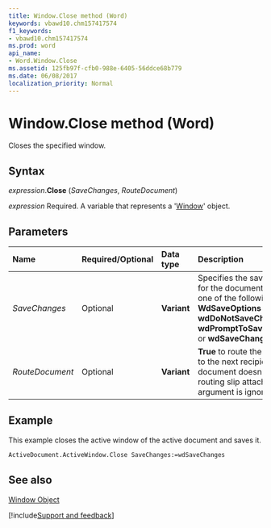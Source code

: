 ```yaml
---
title: Window.Close method (Word)
keywords: vbawd10.chm157417574
f1_keywords:
- vbawd10.chm157417574
ms.prod: word
api_name:
- Word.Window.Close
ms.assetid: 125fb97f-cfb0-988e-6405-56ddce68b779
ms.date: 06/08/2017
localization_priority: Normal
---
```



# Window.Close method (Word)

Closes the specified window.


## Syntax

_expression_.**Close** (_SaveChanges_, _RouteDocument_)

_expression_ Required. A variable that represents a '[Window](Word.Window.md)' object.


## Parameters

|Name|Required/Optional|Data type|Description|
|:-----|:-----|:-----|:-----|
| _SaveChanges_|Optional| **Variant**|Specifies the save action for the document. Can be one of the following  **WdSaveOptions** constants: **wdDoNotSaveChanges**, **wdPromptToSaveChanges**, or **wdSaveChanges**.|
| _RouteDocument_|Optional| **Variant**| **True** to route the document to the next recipient. If the document doesn't have a routing slip attached, this argument is ignored.|

## Example

This example closes the active window of the active document and saves it.


```vb
ActiveDocument.ActiveWindow.Close SaveChanges:=wdSaveChanges
```


## See also


[Window Object](Word.Window.md)

[!include[Support and feedback](~/includes/feedback-boilerplate.md)]